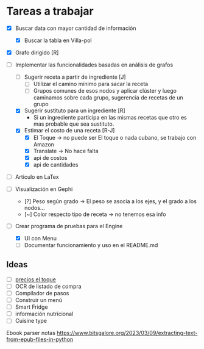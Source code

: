 # Tareas a trabajar 

- [x] Buscar data con mayor cantidad de información 

  - [x] Buscar la tabla en Villa-pol

- [x] Grafo dirigido [R]

- [ ] Implementar las funcionalidades basadas en análisis de grafos 

  - [ ] Sugerir receta a partir de ingrediente [J]
    - [ ] Utilizar el camino mínimo para sacar la receta 
    - [ ] Grupos comunes de esos nodos y aplicar clúster y luego caminamos sobre cada grupo, sugerencia de recetas de un grupo 
  - [x] Sugerir sustituto para un ingrediente [R]
    - Si un ingrediente participa en las mismas recetas que otro es mas probable que sea sustituto.
  - [x] Estimar el costo de una receta [R-J]
    - [x] El Toque -> no puede ser El toque o nada cubano, se trabajo con Amazon 
    - [x] Translate -> No hace falta 
    - [x] api de costos
    - [x] api de cantidades

- [ ] Articulo en LaTex

- [ ] Visualización en Gephi 

  - [?] Peso según grado -> El peso se asocia a los ejes, y el grado a los nodos...
  - [~] Color respecto tipo de receta -> no tenemos esa info

- [ ] Crear programa de pruebas para el Engine
  - [x] UI con Menu
  - [ ] Documentar funcionamiento y uso en el README.md

## Ideas 

- [ ] [precios el toque](https://precio-alimentos.eltoque.com/)
- [ ] OCR de listado de compra 
- [ ] Compilador de pasos 
- [ ] Construir un menú 
- [ ] Smart Fridge
- [ ] información nutricional
- [ ] Cuisine type

Ebook parser notas
https://www.bitsgalore.org/2023/03/09/extracting-text-from-epub-files-in-python
